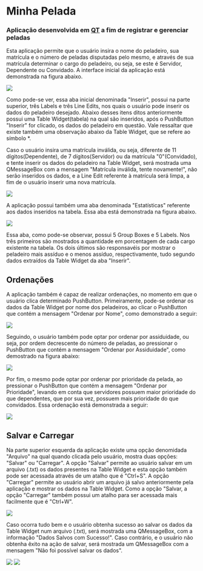 # Minha Pelada
### Aplicação desenvolvida em [QT](http://www.qt.io) a fim de registrar e gerenciar peladas

Esta aplicação permite que o usuário insira o nome do peladeiro, sua matrícula e o número de peladas disputadas pelo mesmo, e através de sua matrícula determinar o cargo do peladeiro, ou seja, se este é Servidor, Dependente ou Convidado. A interface inicial da aplicação está demonstrada na figura abaixo.

![](figuras/tela_inicial.png)

Como pode-se ver, essa aba inicial denominada "Inserir", possui na parte superior, três Labels e três Line Edits, nos quais o usuário pode inserir os dados do peladeiro desejado. Abaixo desses itens ditos anteriormente possui uma Table Widget(tabela) na qual são inseridos, após o PushButton "Inserir" for clicado, os dados do peladeiro em questão. Vale ressaltar que existe também uma observação abaixo da Table Widget, que se refere ao símbolo *.

Caso o usuário insira uma matrícula inválida, ou seja, diferente de 11 dígitos(Dependente), de 7 dígitos(Servidor) ou da matrícula "0"(Convidado), e tente inserir os dados do peladeiro na Table Widget, será mostrada uma QMessageBox com a mensagem "Matrícula inválida, tente novamente!", não serão inseridos os dados, e a Line Edit referente à matrícula será limpa, a fim de o usuário inserir uma nova matrícula.

![](figuras/mat_invalida.png)

A aplicação possui também uma aba denominada "Estatísticas" referente aos dados inseridos na tabela. Essa aba está demonstrada na figura abaixo.

![](figuras/estatisticas.png)

Essa aba, como pode-se observar, possui 5 Group Boxes e 5 Labels. Nos três primeiros são mostrados a quantidade em porcentagem de cada cargo existente na tabela. Os dois últimos são responsavéis por mostrar o peladeiro mais assíduo e o menos assíduo, respectivamente, tudo segundo dados extraídos da Table Widget da aba "Inserir".

## Ordenações

A aplicação também é capaz de realizar ordenações, no momento em que o usuário clica determinado PushButton. Primeiramente, pode-se ordenar os dados da Table Widget por nome dos peladeiros, ao clicar o PushButton que contém a mensagem "Ordenar por Nome", como demonstrado a seguir:

![](figuras/ordenar_name.png)

Seguindo, o usuário também pode optar por ordenar por assiduidade, ou seja, por ordem decrescente do número de peladas, ao pressionar o PushButton que contém a mensagem "Ordenar por Assiduidade", como demostrado na figura abaixo:

![](figuras/ordenar_ass.png)

Por fim, o mesmo pode optar por ordenar por prioridade da pelada, ao pressionar o PushButton que contém a mensagem "Ordenar por Prioridade", levando em conta que servidores possuem maior prioridade do que dependentes, que por sua vez, possuem mais prioridade do que convidados. Essa ordenação está demonstrada a seguir:

![](figuras/ordenar_prio.png)

## Salvar e Carregar

Na parte superior esquerda da aplicação existe uma opção denomidada "Arquivo" na qual quando clicada pelo usuário, mostra duas opções: "Salvar" ou "Carregar". A opção "Salvar" permite ao usuário salvar em um arquivo (.txt) os dados presentes na Table Widget e esta opção também pode ser acessada através de um atalho que é "Ctrl+S". A opção "Carregar" permite ao usuário abrir um arquivo já salvo anteriormente pela aplicação e mostrar os dados na Table Widget. Como a opção "Salvar, a opção "Carregar" também possui um atalho para ser acessada mais facilmente que é "Ctrl+W".

![](figuras/arquivo.png)

Caso ocorra tudo bem e o usuário obtenha sucesso ao salvar os dados da Table Widget num arquivo (.txt), será mostrada uma QMessageBox, com a informação "Dados Salvos com Sucesso!". Caso contrário, e o usuário não obtenha êxito na ação de salvar, será mostrada um QMessageBox com a mensagem "Não foi possível salvar os dados".

![](figuras/dados_salvos.png)                   ![](figuras/dados_nao_salvos.png)







